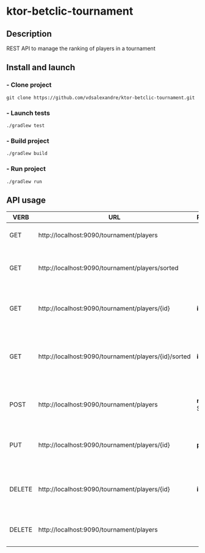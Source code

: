 # ktor-betclic-tournament

## Description
REST API to manage the ranking of players in a tournament 

## Install and launch

### - Clone project
```
git clone https://github.com/vdsalexandre/ktor-betclic-tournament.git
```
### - Launch tests
```
./gradlew test
```
### - Build project
```
./gradlew build
```
### - Run project
```
./gradlew run
```

## API usage

| VERB   | URL                                                  | PARAMETER(S)         | COMMENT                                                          |
|--------|------------------------------------------------------|----------------------|------------------------------------------------------------------|
| GET    | http://localhost:9090/tournament/players             |                      | retrieve all players' information                                |
| GET    | http://localhost:9090/tournament/players/sorted      |                      | retrieve all players' information sorted by ranking              |
| GET    | http://localhost:9090/tournament/players/{id}        | **id**: Long         | retrieve player's information based on id player                 |
| GET    | http://localhost:9090/tournament/players/{id}/sorted | **id**: Long         | retrieve player's information and his ranking based on id player |
| POST   | http://localhost:9090/tournament/players             | **nickname**: String | create a new player by giving him his nickname                   |
| PUT    | http://localhost:9090/tournament/players/{id}        | **points**: Long     | update player's points in the tournament                         |
| DELETE | http://localhost:9090/tournament/players/{id}        | **id**: Long         | remove player from the tournament based on id player             |
| DELETE | http://localhost:9090/tournament/players             |                      | remove all players from the tournament                           |